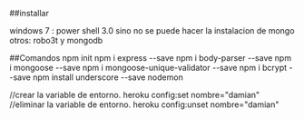 ##installar

windows 7 : power shell 3.0 sino no se puede hacer la instalacion de mongo
otros: robo3t y mongodb

##Comandos
npm init
npm i express --save
npm i body-parser --save
npm i mongoose --save
npm i mongoose-unique-validator --save
npm i bcrypt --save
npm install underscore --save
nodemon <file>

//crear la variable de entorno.
heroku config:set nombre="damian"
//eliminar la variable de entorno.
heroku config:unset nombre="damian"
